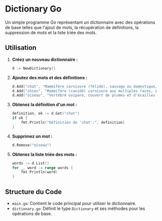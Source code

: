 # Dictionary Go

Un simple programme Go représentant un dictionnaire avec des opérations de base telles que l'ajout de mots, la récupération de définitions, la suppression de mots et la liste triée des mots.

## Utilisation

1. **Créez un nouveau dictionnaire :**
   ```go
   d := NewDictionary()
   ```

2. **Ajoutez des mots et des définitions :**
   ```go
   d.Add("chat", "Mammifère carnivore (félidé), sauvage ou domestique, au museau court et arrondi.")
   d.Add("chien", "Mammifère (canidé) carnivore aux multiples races, caractérisé par sa facilité à être domestiqué, par une course rapide, un excellent odorat et par son cri spécifique, l'aboiement.")
   d.Add("oiseau", "Vertébré ovipare, couvert de plumes et d'écailles cornées, à respiration pulmonaire, homéotherme, aux mâchoires sans dents revêtues d'un bec corné, et aux membres antérieurs, ou ailes, normalement adaptés au vol.")
   ```

3. **Obtenez la définition d'un mot :**
   ```go
   definition, ok := d.Get("chat")
   if ok {
       fmt.Println("Définition de 'chat':", definition)
   }
   ```

4. **Supprimez un mot :**
   ```go
   d.Remove("oiseau")
   ```

5. **Obtenez la liste triée des mots :**
   ```go
   words := d.List()
   for _, word := range words {
       fmt.Println(word)
   }
   ```

## Structure du Code

- `main.go`: Contient le code principal pour utiliser le dictionnaire.
- `dictionary.go`: Définit le type `Dictionary` et ses méthodes pour les opérations de base.
